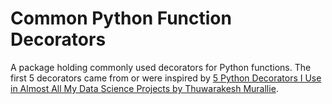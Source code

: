 # Common Python Function Decorators
A package holding commonly used decorators for Python functions. The first 5 decorators came from or were inspired by 
[5 Python Decorators I Use in Almost All My Data Science Projects by Thuwarakesh Murallie](https://medium.com/towards-data-science/python-decorators-for-data-science-6913f717669a).